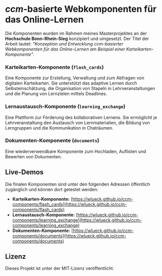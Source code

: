 # *ccm*-basierte Webkomponenten für das Online-Lernen
Die Komponenten wurden im Rahmen meines Masterprojektes an der **Hochschule Bonn-Rhein-Sieg** konzipiert und umgesetzt. Der Titel der Arbeit lautet: *"Konzeption und Entwicklung ccm-basierter Webkomponenten für das Online-Lernen am Beispiel einer Karteikarten-Komponente"*.

### Karteikarten-Komponente (`flash_cards`)
Eine Komponente zur Erstellung, Verwaltung und zum Abfragen von digitalen Karteikarten. 
Sie unterstützt das adaptive Lernen durch Selbsteinschätzung, die Organisation von Stapeln in Lehrveranstaltungen und die Planung von Lernzielen mittels Deadlines.

### Lernaustausch-Komponente (`learning_exchange`)
Eine Plattform zur Förderung des kollaborativen Lernens. Sie ermöglicht je Lehrveranstaltung den Austausch von Lernmaterialien, die Bildung von Lerngruppen und die Kommunikation in Chaträumen.

### Dokumenten-Komponente (`documents`)
Eine wiederverwendbare Komponente zum Hochladen, Auflisten und Bewerten von Dokumenten.

## Live-Demos
Die finalen Komponenten sind unter den folgenden Adressen öffentlich zugänglich und können dort getestet werden:

* **Karteikarten-Komponente:** [https://wlueck.github.io/ccm-components/flash_cards](https://wlueck.github.io/ccm-components/flash_cards)
* **Lernaustausch-Komponente:** [https://wlueck.github.io/ccm-components/learning_exchange](https://wlueck.github.io/ccm-components/learning_exchange)
* **Dokumenten-Komponente:** [https://wlueck.github.io/ccm-components/documents](https://wlueck.github.io/ccm-components/documents)

## Lizenz
Dieses Projekt ist unter der MIT-Lizenz veröffentlicht.
